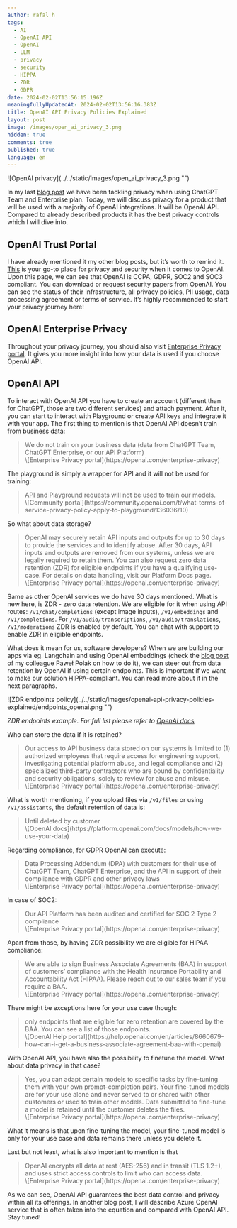 ```yaml
---
author: rafal h
tags:
  - AI
  - OpenAI API
  - OpenAI
  - LLM
  - privacy
  - security
  - HIPPA
  - ZDR
  - GDPR
date: 2024-02-02T13:56:15.196Z
meaningfullyUpdatedAt: 2024-02-02T13:56:16.383Z
title: OpenAI API Privacy Policies Explained
layout: post
image: /images/open_ai_privacy_3.png
hidden: true
comments: true
published: true
language: en
---
```

<div className="image">![OpenAI privacy](../../static/images/open_ai_privacy_3.png "")</div>

In my last [blog post](/blog/openai-chatgpt-team-enterprise-privacy-policies-explained/) we have been tackling privacy when using ChatGPT Team and Enterprise plan. Today, we will discuss privacy for a product that will be used with a majority of OpenAI integrations. It will be OpenAI API. Compared to   already described products it has the best privacy controls which I will dive into.

## OpenAI Trust Portal

I have already mentioned it my other blog posts, but it’s worth to remind it. [This](https://trust.openai.com/) is your go-to place for privacy and security when it comes to OpenAI. Upon this page, we can see that OpenAI is CCPA, GDPR, SOC2 and SOC3 compliant. You can download or request security papers from OpenAI. You can see the status of their infrastructure, all privacy policies, PII usage, data processing agreement or terms of service. It’s highly recommended to start your privacy journey here!

## OpenAI Enterprise Privacy

Throughout your privacy journey, you should also visit [Enterprise Privacy portal](https://openai.com/enterprise-privacy). It gives you more insight into how your data is used if you choose OpenAI API.

## OpenAI API

To interact with OpenAI API you have to create an account (different than for ChatGPT, those are two different services) and attach payment. After it, you can start to interact with Playground or create API keys and integrate it with your app.
The first thing to mention is that OpenAI API doesn’t train from business data:

<blockquote>
    <div>We do not train on your business data (data from ChatGPT Team, ChatGPT Enterprise, or our API Platform)</div>
    <footer>\[Enterprise Privacy portal](https://openai.com/enterprise-privacy)</footer>
</blockquote>

The playground is simply a wrapper for API and it will not be used for training:

<blockquote>
    <div>API and Playground requests will not be used to train our models.</div>
    <footer>\[Community portal](https://community.openai.com/t/what-terms-of-service-privacy-policy-apply-to-playground/136036/10)</footer>
</blockquote>

So what about data storage?

<blockquote>
    <div>OpenAI may securely retain API inputs and outputs for up to 30 days to provide the services and to identify abuse. After 30 days, API inputs and outputs are removed from our systems, unless we are legally required to retain them. You can also request zero data retention (ZDR) for eligible endpoints if you have a qualifying use-case. For details on data handling, visit our Platform Docs page.</div>
    <footer>\[Enterprise Privacy portal](https://openai.com/enterprise-privacy)</footer>
</blockquote>

Same as other OpenAI services we do have 30 days mentioned. What is new here, is ZDR - zero data retention. We are eligible for it when using API routes:
`/v1/chat/completions` (except image inputs), `/v1/embeddings` and `/v1/completions`. For `/v1/audio/transcriptions`, `/v1/audio/translations`, `/v1/moderations` ZDR is enabled by default. You can chat with support to enable ZDR in eligible endpoints.

What does it mean for us, software developers? When we are building our apps via eg. Langchain and using OpenAI embeddings (check the [blog post](/blog/build-llm-application-with-rag-langchain/) of my colleague Paweł Polak on how to do it), we can steer out from data retention by OpenAI if using certain endpoints. This is important if we want to make our solution HIPPA-compliant. You can read more about it in the next paragraphs.

<div className="image">![ZDR endpoints policy](../../static/images/openai-api-privacy-policies-explained/endpoints_openai.png "")</div>

*ZDR endpoints example. For full list please refer to [OpenAI docs](https://platform.openai.com/docs/models/how-we-use-your-data)*

Who can store the data if it is retained?

<blockquote>
    <div>Our access to API business data stored on our systems is limited to (1) authorized employees that require access for engineering support, investigating potential platform abuse, and legal compliance and (2) specialized third-party contractors who are bound by confidentiality and security obligations, solely to review for abuse and misuse.</div>
    <footer>\[Enterprise Privacy portal](https://openai.com/enterprise-privacy)</footer>
</blockquote>

What is worth mentioning, if you upload files via `/v1/files` or using `/v1/assistants`, the default retention of data is:

<blockquote>
    <div>Until deleted by customer</div>
    <footer>\[OpenAI docs](https://platform.openai.com/docs/models/how-we-use-your-data)</footer>
</blockquote>

Regarding compliance, for GDPR OpenAI can execute:

<blockquote>
    <div> Data Processing Addendum (DPA) with customers for their use of ChatGPT Team, ChatGPT Enterprise, and the API in support of their compliance with GDPR and other privacy laws </div>
    <footer>\[Enterprise Privacy portal](https://openai.com/enterprise-privacy)</footer>
</blockquote>

In case of SOC2:

<blockquote>
    <div> Our API Platform has been audited and certified for SOC 2 Type 2 compliance </div>
    <footer>\[Enterprise Privacy portal](https://openai.com/enterprise-privacy)</footer>
</blockquote>

Apart from those, by having ZDR possibility we are eligible for HIPAA compliance:

<blockquote>
    <div> We are able to sign Business Associate Agreements (BAA) in support of customers’ compliance with the Health Insurance Portability and Accountability Act (HIPAA). Please reach out to our sales team if you require a BAA.  </div>
    <footer>\[Enterprise Privacy portal](https://openai.com/enterprise-privacy)</footer>
</blockquote>

There might be exceptions here for your use case though:

<blockquote>
    <div> only endpoints that are eligible for zero retention are covered by the BAA. You can see a list of those endpoints.  </div>
    <footer>\[OpenAI Help portal](https://help.openai.com/en/articles/8660679-how-can-i-get-a-business-associate-agreement-baa-with-openai)</footer>
</blockquote>

With OpenAI API, you have also the possibility to finetune the model. What about data privacy in that case?

<blockquote>
    <div> Yes, you can adapt certain models to specific tasks by fine-tuning them with your own prompt-completion pairs. Your fine-tuned models are for your use alone and never served to or shared with other customers or used to train other models. Data submitted to fine-tune a model is retained until the customer deletes the files.  </div>
    <footer>\[Enterprise Privacy portal](https://openai.com/enterprise-privacy)</footer>
</blockquote>
What it means is that upon fine-tuning the model, your fine-tuned model is only for your use case and data remains there unless you delete it.

Last but not least, what is also important to mention is that 

<blockquote>
    <div> OpenAI encrypts all data at rest (AES-256) and in transit (TLS 1.2+), and uses strict access controls to limit who can access data. </div>
    <footer>\[Enterprise Privacy portal](https://openai.com/enterprise-privacy)</footer>
</blockquote>

As we can see, OpenAI API guarantees the best data control and privacy within all its offerings. In another blog post, I will describe Azure OpenAI service that is often taken into the equation and compared with OpenAI API. Stay tuned!